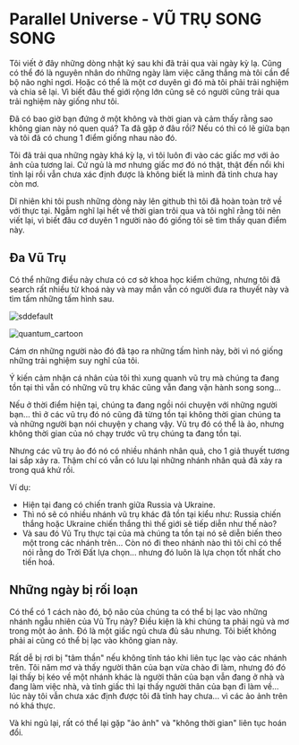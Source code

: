# Parallel Universe - VŨ TRỤ SONG SONG

Tôi viết ở đây những dòng nhật ký sau khi đã trải qua vài ngày kỳ lạ. Cũng có thể đó là nguyên nhân do những ngày làm việc căng thẳng mà tôi cần để bộ não nghỉ ngơi. Hoặc có thể là một cơ duyên gì đó mà tôi phải trải nghiệm và chia sẽ lại. Vì biết đâu thế giới rộng lớn cũng sẽ có người cũng trải qua trải nghiệm này giống như tôi.

Đã có bao giờ bạn đứng ở một không và thời gian và cảm thấy rằng sao không gian này nó quen quá? Ta đã gặp ở đâu rồi? Nếu có thì có lẽ giữa bạn và tôi đã có chung 1 điểm giống nhau nào đó.

Tôi đã trải qua những ngày khá kỳ lạ, vì tôi luôn đi vào các giấc mơ với ảo ảnh của tương lai. Cứ ngủ là mơ nhưng giấc mơ đó nó thật, thật đến nổi khi tỉnh lại rồi vẫn chưa xác định được là không biết là mình đã tỉnh chưa hay còn mơ.

Dĩ nhiên khi tôi push những dòng này lên github thì tôi đã hoàn toàn trở về với thực tại. Ngẫm nghĩ lại hết về thời gian trôi qua và tôi nghĩ rằng tôi nên viết lại, vì biết đâu cơ duyên 1 người nào đó giống tôi sẽ tìm thấy quan điểm này.

## Đa Vũ Trụ

Có thể những điều này chưa có cơ sở khoa học kiểm chứng, nhưng tôi đã search rất nhiều từ khoá này và may mắn vẫn có người đưa ra thuyết này và tìm tấm những tấm hình sau.

![sddefault](https://github.com/ducphamhong/parallel-universe/assets/57616039/5987e001-a149-4536-8180-8f08d332a020)

![quantum_cartoon](https://github.com/ducphamhong/parallel-universe/assets/57616039/e2f89f86-6201-4346-be3e-d1704b3d5baf)

Cám ơn những người nào đó đã tạo ra những tấm hình này, bởi vì nó giống những trải nghiệm suy nghĩ của tôi.

Ý kiến cảm nhận cá nhân của tôi thì xung quanh vũ trụ mà chúng ta đang tồn tại thì vẫn có những vũ trụ khác cũng vẫn đang vận hành song song...

Nếu ở thời điểm hiện tại, chúng ta đang ngồi nói chuyện với những người bạn... thì ở các vũ trụ đó nó cũng đã từng tồn tại không thời gian chúng ta và những người bạn nói chuyện y chang vậy. Vũ trụ đó có thể là ảo, nhưng không thời gian của nó chạy trước vũ trụ chúng ta đang tồn tại.

Nhưng các vũ trụ ảo đó nó có nhiều nhánh nhân quả, cho 1 giả thuyết tương lai sắp xảy ra. Thậm chí có vẫn có lưu lại những nhánh nhân quả đã xảy ra trong quá khứ rồi.

Ví dụ:
- Hiện tại đang có chiến tranh giữa Russia và Ukraine.
- Thì nó sẽ có nhiều nhánh vũ trụ khác đã tồn tại kiểu như: Russia chiến thắng hoặc Ukraine chiến thắng thì thế giới sẽ tiếp diễn như thế nào?
- Và sau đó Vũ Trụ thực tại của mà chúng ta tồn tại nó sẽ diễn biến theo một trong các nhánh trên... Còn nó đi theo nhánh nào thì tôi chỉ có thể nói rằng do Trời Đất lựa chọn... nhưng đó luôn là lựa chọn tốt nhất cho tiến hoá.

## Những ngày bị rối loạn

Có thể có 1 cách nào đó, bộ não của chúng ta có thể bị lạc vào những nhánh ngẫu nhiên của Vũ Trụ này? Điều kiện là khi chúng ta phải ngủ và mơ trong một ảo ảnh. Đó là một giấc ngủ chưa đủ sâu nhưng. Tôi biết không phải ai cũng có thể bị lạc vào không gian này. 

Rất dễ bị rơi bị "tâm thần" nếu không tỉnh táo khi liên tục lạc vào các nhánh trên. Tôi năm mơ và thấy người thân của bạn vừa chào đi làm, nhưng đó đó lại thấy bị kéo về một nhánh khác là người thân của bạn vẫn đang ở nhà và đang làm việc nhà, và tỉnh giấc thì lại thấy người thân của bạn đi làm về... lúc này tôi vẫn chưa xác định được tôi đã tỉnh hay chưa... vì các ảo ảnh trên nó khá thực. 

Và khi ngủ lại, rất có thể lại gặp "ảo ảnh" và "không thời gian" liên tục hoán đổi.



